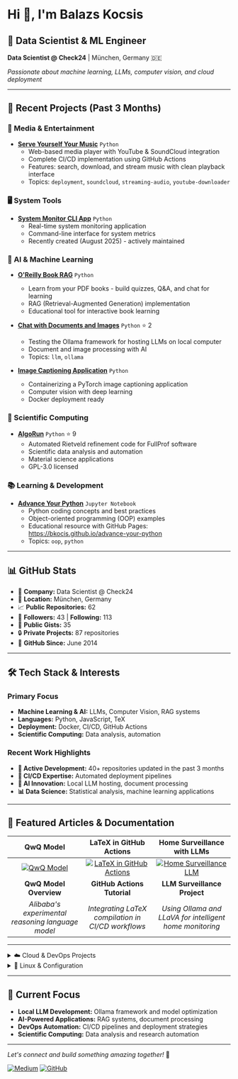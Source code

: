 # Hi 👋, I'm Balazs Kocsis

## 🚀 Data Scientist & ML Engineer
**Data Scientist @ Check24** | München, Germany 🇩🇪

*Passionate about machine learning, LLMs, computer vision, and cloud deployment*

---

## 🌟 Recent Projects (Past 3 Months)

### 🎵 Media & Entertainment
- **[Serve Yourself Your Music](https://github.com/bkocis/serve-yourself-your-music-public)** `Python`
  - Web-based media player with YouTube & SoundCloud integration
  - Complete CI/CD implementation using GitHub Actions
  - Features: search, download, and stream music with clean playback interface
  - Topics: `deployment`, `soundcloud`, `streaming-audio`, `youtube-downloader`

### 🖥️ System Tools
- **[System Monitor CLI App](https://github.com/bkocis/system-monitor-cli-app)** `Python`
  - Real-time system monitoring application
  - Command-line interface for system metrics
  - Recently created (August 2025) - actively maintained

### 🤖 AI & Machine Learning
- **[O'Reilly Book RAG](https://github.com/bkocis/oreilly-book-rag)** `Python`
  - Learn from your PDF books - build quizzes, Q&A, and chat for learning
  - RAG (Retrieval-Augmented Generation) implementation
  - Educational tool for interactive book learning

- **[Chat with Documents and Images](https://github.com/bkocis/chat-with-documents-and-images)** `Python` ⭐ 2
  - Testing the Ollama framework for hosting LLMs on local computer
  - Document and image processing with AI
  - Topics: `llm`, `ollama`

- **[Image Captioning Application](https://github.com/bkocis/image-captioning-application-pytorch)** `Python`
  - Containerizing a PyTorch image captioning application
  - Computer vision with deep learning
  - Docker deployment ready

### 🔬 Scientific Computing
- **[AlgoRun](https://github.com/bkocis/AlgoRun)** `Python` ⭐ 9
  - Automated Rietveld refinement code for FullProf software
  - Scientific data analysis and automation
  - Material science applications
  - GPL-3.0 licensed

### 📚 Learning & Development
- **[Advance Your Python](https://github.com/bkocis/advance-your-python)** `Jupyter Notebook`
  - Python coding concepts and best practices
  - Object-oriented programming (OOP) examples
  - Educational resource with GitHub Pages: https://bkocis.github.io/advance-your-python
  - Topics: `oop`, `python`

---

## 📊 GitHub Stats
- 🏢 **Company:** Data Scientist @ Check24
- 📍 **Location:** München, Germany 
- 📈 **Public Repositories:** 62
- 👥 **Followers:** 43 | **Following:** 113
- 📝 **Public Gists:** 35
- 🔒 **Private Projects:** 87 repositories
- 📅 **GitHub Since:** June 2014

---

## 🛠️ Tech Stack & Interests

### Primary Focus
- **Machine Learning & AI:** LLMs, Computer Vision, RAG systems
- **Languages:** Python, JavaScript, TeX
- **Deployment:** Docker, CI/CD, GitHub Actions
- **Scientific Computing:** Data analysis, automation

### Recent Work Highlights
- **🎯 Active Development:** 40+ repositories updated in the past 3 months
- **🔄 CI/CD Expertise:** Automated deployment pipelines
- **🤖 AI Innovation:** Local LLM hosting, document processing
- **📊 Data Science:** Statistical analysis, machine learning applications

---

## 📝 Featured Articles & Documentation

| QwQ Model | LaTeX in GitHub Actions | Home Surveillance with LLMs |
|:-:|:-:|:-:|
| [![QwQ Model](https://miro.medium.com/v2/resize:fit:640/format:webp/1*w611lcdR3yKnGf1rwWduKg.jpeg)](https://medium.com/@balazskocsis/running-qwq-with-ollama-on-local-hardware-f7cec53d03a0) | [![LaTeX in GitHub Actions](https://miro.medium.com/v2/resize:fit:640/format:webp/1*s4zL97JLve9H5UCHHjQhDg.jpeg)](https://medium.com/@balazskocsis/latex-in-github-actions-3cf2d591fee8) | [![Home Surveillance LLM](https://miro.medium.com/v2/resize:fit:720/format:webp/1*9X9GKaitSJGF5BmuGOjObw.png)](https://python.plainenglish.io/home-surveillance-with-llms-ollama-using-llava-1-6-005f193293d3) |
| **QwQ Model Overview** | **GitHub Actions Tutorial** | **LLM Surveillance Project** |
| *Alibaba's experimental reasoning language model* | *Integrating LaTeX compilation in CI/CD workflows* | *Using Ollama and LLaVA for intelligent home monitoring* |

---

<details>
<summary>☁️ Cloud & DevOps Projects</summary>
  
- **[AWS Recognition Object Detection](https://github.com/bkocis/bertelsmann-dsml-group-projects)** - Cloud-based computer vision
- **Kubernetes & Docker**
  - [Flask App on AWS EKS](https://github.com/bkocis/CloudDevOps-ND-Capstone) - Docker containerization with Kubernetes deployment
  - [Kubernetes Cluster Deployment](https://github.com/bkocis/cloud-miniproject-01/tree/test-kubernetes) - Flask application orchestration
- **[ML Microservice Operationalization](https://github.com/bkocis/CloudDevOps-ND-Operationalize-ML-Microservice)**
- **[Infrastructure as Code](https://github.com/bkocis/CloudDevOps-ND-Infrastructure-as-code)** - AWS automation
</details>

<details>
<summary>🐧 Linux & Configuration</summary>

- [Linux Command Collection](https://github.com/bkocis/one-liners) - Curated list of useful commands
- [Dotfiles](https://github.com/bkocis/dotfiles) - Personal configuration files
  - [Vim Configuration](https://github.com/bkocis/dotfiles/blob/master/vimrc)
  - [Shell Configuration](https://github.com/bkocis/dotfiles/blob/master/bashrc) - Bash & Zsh
</details>

---

## 🎯 Current Focus
- **Local LLM Development:** Ollama framework and model optimization
- **AI-Powered Applications:** RAG systems, document processing
- **DevOps Automation:** CI/CD pipelines and deployment strategies
- **Scientific Computing:** Data analysis and research automation

---

*Let's connect and build something amazing together!* 🚀

[![Medium](https://img.shields.io/badge/Medium-000000?style=for-the-badge&logo=medium&logoColor=white)](https://medium.com/@balazskocsis)
[![GitHub](https://img.shields.io/badge/GitHub-100000?style=for-the-badge&logo=github&logoColor=white)](https://github.com/bkocis)